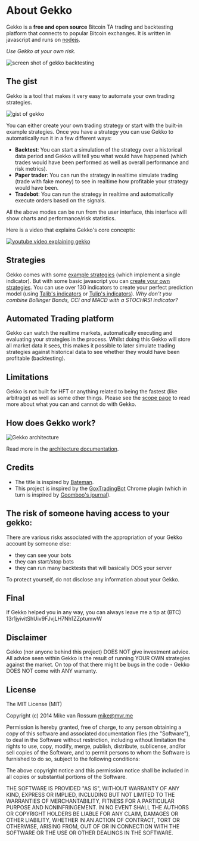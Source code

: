 # About Gekko

Gekko is a **free and open source** Bitcoin TA trading and backtesting platform that connects to popular Bitcoin exchanges. It is written in javascript and runs on [nodejs](http://nodejs.org).

*Use Gekko at your own risk.*

![screen shot of gekko backtesting](https://user-images.githubusercontent.com/969743/35054500-fc705b46-fbac-11e7-9652-306c468505a3.png)

## The gist

Gekko is a tool that makes it very easy to automate your own trading strategies.

![gist of gekko](https://gekko.wizb.it/_static/gekko-gist.png)

You can either create your own trading strategy or start with the built-in example strategies. Once you have a strategy you can use Gekko to automatically run it in a few different ways:

- **Backtest**: You can start a simulation of the strategy over a historical data period and Gekko will tell you what would have happened (which trades would have been performed as well as overall performance and risk metrics).
- **Paper trader**: You can run the strategy in realtime simulate trading (trade with fake money) to see in realtime how profitable your strategy would have been.
- **Tradebot**: You can run the strategy in realtime and automatically execute orders based on the signals.

All the above modes can be run from the user interface, this interface will show charts and performance/risk statistics.

Here is a video that explains Gekko's core concepts:

[![youtube video explaining gekko](https://gekko.wizb.it/_static/yt-gist.jpg)](https://www.youtube.com/watch?v=PKIxZ-Qaphk)

## Strategies

Gekko comes with some [example strategies](../strategies/introduction.md) (which implement a single indicator). But with some basic javascript you can [create your own strategies](../strategies/creating_a_strategy.md). You can use over 130 indicators to create your perfect prediction model (using [Talib's indicators](../strategies/talib_indicators.md) or [Tulip's indicators](../strategies/tulip_indicators.md)). *Why don't you combine Bollinger Bands, CCI and MACD with a STOCHRSI indicator?*

## Automated Trading platform

Gekko can watch the realtime markets, automatically executing and evaluating your strategies in the process. Whilst doing this Gekko will store all market data it sees, this makes it possible to later simulate trading strategies against historical data to see whether they would have been profitable (backtesting).

## Limitations

Gekko is not built for HFT or anything related to being the fastest (like arbitrage) as well as some other things. Please see the [scope page](./scope.md) to read more about what you can and cannot do with Gekko.

## How does Gekko work?

![Gekko architecture](https://wizb.it/gekko/static/architecture.jpg)

Read more in the [architecture documentation](../internals/architecture.md).

## Credits

* The title is inspired by [Bateman](https://github.com/fearofcode/bateman).
* This project is inspired by the [GoxTradingBot](https://github.com/virtimus/GoxTradingBot/) Chrome plugin (which in turn is inspired by [Goomboo's journal](https://bitcointalk.org/index.php?topic=60501.0)).

## The risk of someone having access to your gekko:

There are various risks associated with the appropriation of your Gekko account by someone else:

- they can see your bots
- they can start/stop bots
- they can run many backtests that will basically DOS your server

To protect yourself, do not disclose any information about your Gekko.

## Final

If Gekko helped you in any way, you can always leave me a tip at (BTC) 13r1jyivitShUiv9FJvjLH7Nh1ZZptumwW

## Disclaimer

Gekko (nor anyone behind this project) DOES NOT give investment advice. All advice seen within Gekko is the result of running YOUR OWN strategies against the market. On top of that there might be bugs in the code - Gekko DOES NOT come with ANY warranty.

## License

The MIT License (MIT)

Copyright (c) 2014 Mike van Rossum <mike@mvr.me>

Permission is hereby granted, free of charge, to any person obtaining a copy
of this software and associated documentation files (the "Software"), to deal
in the Software without restriction, including without limitation the rights
to use, copy, modify, merge, publish, distribute, sublicense, and/or sell
copies of the Software, and to permit persons to whom the Software is
furnished to do so, subject to the following conditions:

The above copyright notice and this permission notice shall be included in
all copies or substantial portions of the Software.

THE SOFTWARE IS PROVIDED "AS IS", WITHOUT WARRANTY OF ANY KIND, EXPRESS OR
IMPLIED, INCLUDING BUT NOT LIMITED TO THE WARRANTIES OF MERCHANTABILITY,
FITNESS FOR A PARTICULAR PURPOSE AND NONINFRINGEMENT. IN NO EVENT SHALL THE
AUTHORS OR COPYRIGHT HOLDERS BE LIABLE FOR ANY CLAIM, DAMAGES OR OTHER
LIABILITY, WHETHER IN AN ACTION OF CONTRACT, TORT OR OTHERWISE, ARISING FROM,
OUT OF OR IN CONNECTION WITH THE SOFTWARE OR THE USE OR OTHER DEALINGS IN
THE SOFTWARE.
